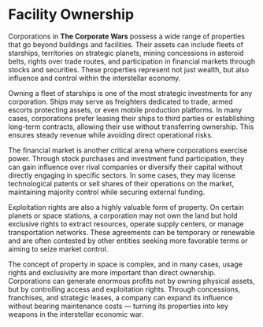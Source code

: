 # Facility Ownership

Corporations in **The Corporate Wars** possess a wide range of properties that go beyond buildings and facilities. Their assets can include fleets of starships, territories on strategic planets, mining concessions in asteroid belts, rights over trade routes, and participation in financial markets through stocks and securities. These properties represent not just wealth, but also influence and control within the interstellar economy.

Owning a fleet of starships is one of the most strategic investments for any corporation. Ships may serve as freighters dedicated to trade, armed escorts protecting assets, or even mobile production platforms. In many cases, corporations prefer leasing their ships to third parties or establishing long-term contracts, allowing their use without transferring ownership. This ensures steady revenue while avoiding direct operational risks.

The financial market is another critical arena where corporations exercise power. Through stock purchases and investment fund participation, they can gain influence over rival companies or diversify their capital without directly engaging in specific sectors. In some cases, they may license technological patents or sell shares of their operations on the market, maintaining majority control while securing external funding.

Exploitation rights are also a highly valuable form of property. On certain planets or space stations, a corporation may not own the land but hold exclusive rights to extract resources, operate supply centers, or manage transportation networks. These agreements can be temporary or renewable and are often contested by other entities seeking more favorable terms or aiming to seize market control.

The concept of property in space is complex, and in many cases, usage rights and exclusivity are more important than direct ownership. Corporations can generate enormous profits not by owning physical assets, but by controlling access and exploitation rights. Through concessions, franchises, and strategic leases, a company can expand its influence without bearing maintenance costs — turning its properties into key weapons in the interstellar economic war.

